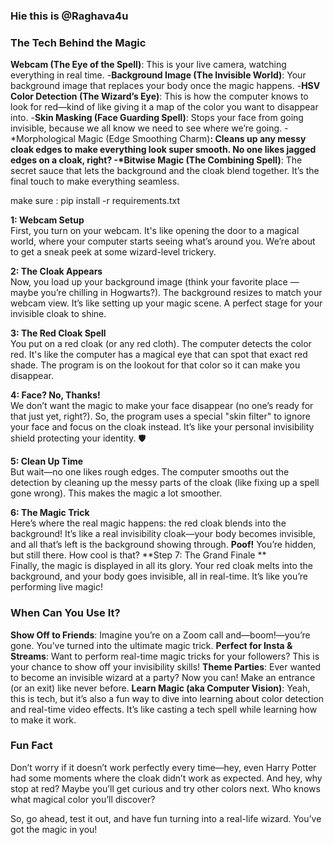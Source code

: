 
### Hie this is @Raghava4u
### The Tech Behind the Magic

**Webcam (The Eye of the Spell)**: This is your live camera, watching everything in real time.
-**Background Image (The Invisible World)**: Your background image that replaces your body once the magic happens.
-**HSV Color Detection (The Wizard’s Eye)**: This is how the computer knows to look for red—kind of like giving it a map of the color you want to disappear into.
-**Skin Masking (Face Guarding Spell)**: Stops your face from going invisible, because we all know we need to see where we’re going. 
-*Morphological Magic (Edge Smoothing Charm)**: Cleans up any messy cloak edges to make everything look super smooth. No one likes jagged edges on a cloak, right?
-*Bitwise Magic (The Combining Spell)**: The secret sauce that lets the background and the cloak blend together. It’s the final touch to make everything seamless.

make sure :
pip install -r requirements.txt


**1: Webcam Setup**  
First, you turn on your webcam. It's like opening the door to a magical world, where your computer starts seeing what’s around you. We’re about to get a sneak peek at some wizard-level trickery.

**2: The Cloak Appears**  
Now, you load up your background image (think your favorite place — maybe you’re chilling in Hogwarts?). The background resizes to match your webcam view. It’s like setting up your magic scene. A perfect stage for your invisible cloak to shine.

**3: The Red Cloak Spell**  
You put on a red cloak (or any red cloth). The computer detects the color red. It's like the computer has a magical eye that can spot that exact red shade.  The program is on the lookout for that color so it can make you disappear.

**4: Face? No, Thanks!**  
We don’t want the magic to make your face disappear (no one’s ready for that just yet, right?). So, the program uses a special "skin filter" to ignore your face and focus on the cloak instead. It’s like your personal invisibility shield protecting your identity. 🛡️

**5: Clean Up Time**  
But wait—no one likes rough edges. The computer smooths out the detection by cleaning up the messy parts of the cloak (like fixing up a spell gone wrong). This makes the magic a lot smoother. 

**6: The Magic Trick**  
Here’s where the real magic happens: the red cloak blends into the background! It’s like a real invisibility cloak—your body becomes invisible, and all that’s left is the background showing through. **Poof!** You’re hidden, but still there. How cool is that?
**Step 7: The Grand Finale **  
Finally, the magic is displayed in all its glory. Your red cloak melts into the background, and your body goes invisible, all in real-time. It’s like you’re performing live magic!

### When Can You Use It?

**Show Off to Friends**: Imagine you’re on a Zoom call and—boom!—you’re gone. You’ve turned into the ultimate magic trick.
**Perfect for Insta & Streams**: Want to perform real-time magic tricks for your followers? This is your chance to show off your invisibility skills!
**Theme Parties**: Ever wanted to become an invisible wizard at a party? Now you can! Make an entrance (or an exit) like never before.
**Learn Magic (aka Computer Vision)**: Yeah, this is tech, but it’s also a fun way to dive into learning about color detection and real-time video effects. It’s like casting a tech spell while learning how to make it work.

### Fun Fact

Don’t worry if it doesn’t work perfectly every time—hey, even Harry Potter had some moments where the cloak didn’t work as expected. And hey, why stop at red? Maybe you’ll get curious and try other colors next. Who knows what magical color you’ll discover?

So, go ahead, test it out, and have fun turning into a real-life wizard. You’ve got the magic in you!
